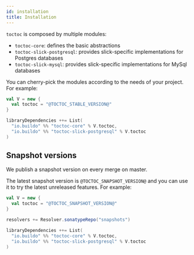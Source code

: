 ```yaml
---
id: installation
title: Installation
---
```


`toctoc` is composed by multiple modules:

- `toctoc-core`: defines the basic abstractions
- `toctoc-slick-postgresql`: provides slick-specific implementations for
  Postgres databases
- `toctoc-slick-mysql`: provides slick-specific implementations for MySql
  databases

You can cherry-pick the modules according to the needs of your project. For
example:

```scala
val V = new {
  val toctoc = "@TOCTOC_STABLE_VERSION@"
}

libraryDependencies ++= List(
  "io.buildo" %% "toctoc-core" % V.toctoc,
  "io.buildo" %% "toctoc-slick-postgresql" % V.toctoc
)
```

## Snapshot versions

We publish a snapshot version on every merge on master.

The latest snapshot version is `@TOCTOC_SNAPSHOT_VERSION@` and you can use it to
try the latest unreleased features. For example:

```scala
val V = new {
  val toctoc = "@TOCTOC_SNAPSHOT_VERSION@"
}

resolvers += Resolver.sonatypeRepo("snapshots")

libraryDependencies ++= List(
  "io.buildo" %% "toctoc-core" % V.toctoc,
  "io.buildo" %% "toctoc-slick-postgresql" % V.toctoc
)
```
